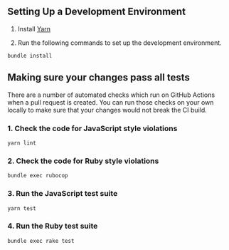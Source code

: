 ## Setting Up a Development Environment

1. Install [Yarn](https://yarnpkg.com/)

2. Run the following commands to set up the development environment.

```
bundle install
```

## Making sure your changes pass all tests
There are a number of automated checks which run on GitHub Actions when a pull request is created.
You can run those checks on your own locally to make sure that your changes would not break the CI build.

### 1. Check the code for JavaScript style violations
```
yarn lint
```

### 2. Check the code for Ruby style violations
```
bundle exec rubocop
```

### 3. Run the JavaScript test suite
```
yarn test
```

### 4. Run the Ruby test suite
```
bundle exec rake test
```
